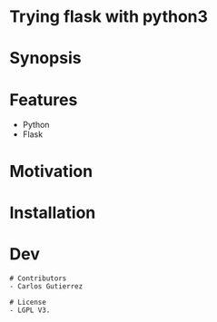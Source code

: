 # Trying flask with python3

# Synopsis

# Features
* Python
* Flask

# Motivation

# Installation

# Dev

```
# Contributors
- Carlos Gutierrez

# License
- LGPL V3.